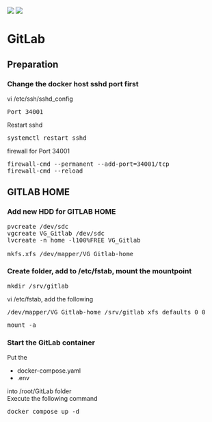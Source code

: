 <img src="https://img.shields.io/badge/language-DockerCompose-blue.svg"/> <img src="https://img.shields.io/github/last-commit/vmzcloud/DockerCompose_GitLab.svg"/>

# GitLab 

## Preparation

### Change the docker host sshd port first
vi /etc/ssh/sshd_config
<pre>
Port 34001
</pre>

Restart sshd
<pre>
systemctl restart sshd
</pre>

firewall for Port 34001
<pre>
firewall-cmd --permanent --add-port=34001/tcp
firewall-cmd --reload
</pre>

## GITLAB HOME

### Add new HDD for GITLAB HOME
<pre>
pvcreate /dev/sdc
vgcreate VG_Gitlab /dev/sdc
lvcreate -n home -l100%FREE VG_Gitlab

mkfs.xfs /dev/mapper/VG_Gitlab-home
</pre>

### Create folder, add to /etc/fstab, mount the mountpoint
<pre>
mkdir /srv/gitlab
</pre>

vi /etc/fstab, add the following
<pre>
/dev/mapper/VG_Gitlab-home /srv/gitlab xfs defaults 0 0
</pre>

<pre>
mount -a
</pre>

### Start the GitLab container
Put the

- docker-compose.yaml
- .env

into /root/GitLab folder\
Execute the following command
<pre>
docker compose up -d
</pre>
